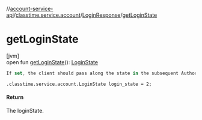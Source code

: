 //[account-service-api](../../../index.md)/[classtime.service.account](../index.md)/[LoginResponse](index.md)/[getLoginState](get-login-state.md)

# getLoginState

[jvm]\
open fun [getLoginState](get-login-state.md)(): [LoginState](../-login-state/index.md)

```kotlin
If set, the client should pass along the state in the subsequent AuthorizationRequest.

```
`.classtime.service.account.LoginState login_state = 2;`

#### Return

The loginState.
